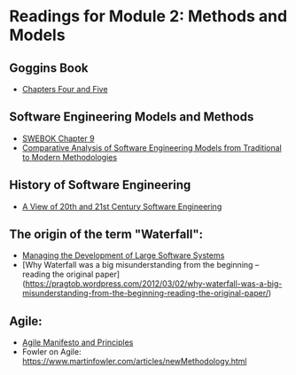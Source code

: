 # Readings for Module 2: Methods and Models

## Goggins Book
- [Chapters Four and Five](./Goggins-2020-WIP.pdf)

## Software Engineering Models and Methods
- [SWEBOK Chapter 9](./Chapter%209%20SWEBOK.pdf)
- [Comparative Analysis of Software Engineering Models from Traditional to
Modern Methodologies](./Comparative-Analysis-of-Software-Engineering-Models-from-Traditional-to-Modern-Methodologies.pdf)

## History of Software Engineering
- [A View of 20th and 21st Century Software Engineering](./A-View-of-20th-and-21st-Century-Software-Engineering-p12-boe.pdf)

## The origin of the term "Waterfall":
- [Managing the Development of Large Software Systems](./royce1970.pdf)
- [Why Waterfall was a big misunderstanding from the beginning – reading the original paper] (https://pragtob.wordpress.com/2012/03/02/why-waterfall-was-a-big-misunderstanding-from-the-beginning-reading-the-original-paper/)
      
## Agile:
- [Agile Manifesto and Principles](./AgileManifestoAndPrinciples.pdf)
- Fowler on Agile: https://www.martinfowler.com/articles/newMethodology.html

